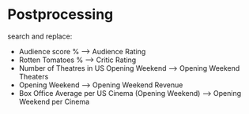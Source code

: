 


# Postprocessing
search and replace:
 * Audience  score % --> Audience Rating
 * Rotten Tomatoes % --> Critic Rating
 * Number of Theatres in US Opening Weekend --> Opening Weekend Theaters
 * Opening Weekend --> Opening Weekend Revenue
 * Box Office Average per US Cinema (Opening Weekend) --> Opening Weekend per Cinema